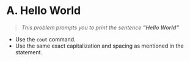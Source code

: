 # A. Hello World
> *This problem prompts you to print the sentence **"Hello World"***
+ Use the ```cout``` command.
+ Use the same exact capitalization and spacing as mentioned in the statement.
